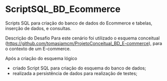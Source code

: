# ScriptSQL_BD_Ecommerce
Scripts SQL para criação do banco de dados do Ecommerce e tabelas, inserção de dados, e consultas.


Descrição do Desafio
Para este cenário foi utilizado o esquema conceitual (https://github.com/tomasiamcm/ProjetoConceitual_BD_E-commerce), para o contexto de um E-commerce.

Após a criação do esquema lógico
* criado Script SQL para criação do esquema do banco de dados;
* realizada a persistência de dados para realização de testes;
